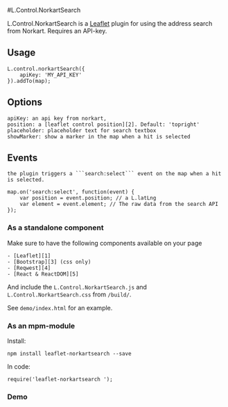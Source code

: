 #L.Control.NorkartSearch

L.Control.NorkartSearch is a [Leaflet][1] plugin for using the address search from Norkart. Requires an API-key.

## Usage

    L.control.norkartSearch({
        apiKey: 'MY_API_KEY'
    }).addTo(map);

## Options

    apiKey: an api key from norkart,
    position: a [leaflet control position][2]. Default: 'topright'
    placeholder: placeholder text for search textbox
    showMarker: show a marker in the map when a hit is selected

## Events

    the plugin triggers a ```search:select``` event on the map when a hit is selected.

    map.on('search:select', function(event) {
        var position = event.position; // a L.latLng
        var element = event.element; // The raw data from the search API
    });


### As a standalone component

Make sure to have the following components available on your page

    - [Leaflet][1]
    - [Bootstrap][3] (css only)
    - [Reqwest][4]
    - [React & ReactDOM][5]


[1]: http://leafletjs.com
[2]: http://leafletjs.com/reference.html#control-positions
[3]: http://getbootstrap.com
[4]: https://github.com/ded/reqwest
[5]: https://facebook.github.io/react/downloads.html

And include the ```L.Control.NorkartSearch.js``` and ```L.Control.NorkartSearch.css``` from ```/build/```.

See ```demo/index.html``` for an example.


### As an mpm-module

Install:

    npm install leaflet-norkartsearch --save

In code:

    require('leaflet-norkartsearch ');


### Demo

